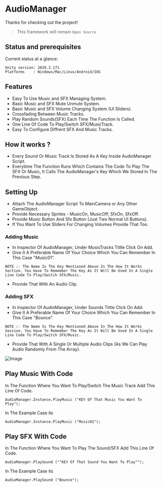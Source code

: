 # AudioManager

Thanks for checking out the project!

> This framework will remain `Open Source`

## Status and prerequisites

Current status at a glance:
```
Unity version: 2019.2.1f1
Platforms    : Windows/Mac/Linux/Android/IOS
```


## Features

- Easy To Use Music and SFX Managing System.
- Basic Music and SFX Mute Unmute System.
- Basic Music and SFX Volume Changing System (UI Sliders).
- Crossfading Between Music Tracks.
- Play Random Sounds(SFX) Each Time The Function Is Called.
- One Line Of Code To Play/Switch SFX/MusicTrack.
- Easy To Configure Diffrent SFX And Music Tracks.


## How it works ?
- Every Sound Or Music Track Is Stored As A Key Inside AudioManager Script.
- Everytime The Function Runs Which Contains The Code To Play The SFX Or Music, It Calls The AudioManager's Key Which We Stored In The Previous Step.


## Setting Up

- Attach The AudioManager Script To MainCamera or Any Other GameObject.
- Provide Necessary Sprites - MusicOn, MusicOff, SfxOn, SfxOff.
- Provide Music Button And Sfx Button (Just Two Normal UI Buttons).
- If You Want To Use Sliders For Changing Volumes Provide That Too.

### Adding Music
- In Inspector Of AudioManager, Under MusicTracks Tittle Click On Add.
- Give It A Preferable Name Of Your Choice Which You Can Remember In This Case "Music01".
```
NOTE :- The Name Is The Key Mentioned Above In The How It Works Section. You Have To Remember The Key As It Will Be Used In A Single Line Code To Play/Switch SFX/Music.
```
- Provide That With An Audio Clip.

### Adding SFX
- In Inspector Of AudioManager, Under Sounds Tittle Click On Add.
- Give It A Preferable Name Of Your Choice Which You Can Remember In This Case "Bounce".
```
NOTE :- The Name Is The Key Mentioned Above In The How It Works Session. You Have To Remember The Key As It Will Be Used In A Single Line Code To Play/Switch SFX/Music.
```
- Provide That With A Single Or Multiple Audio Clips (As We Can Play Audio Randomly From The Array).

![Image](https://github.com/mohitsethi32/AudioManager/blob/master/Documentation/AudioManager.png)

## Play Music With Code

In The Function Where You Want To Play/Switch The Music Track Add This Line Of Code.

```AudioManager.Instance.PlayMusic ("KEY Of That Music You Want To Play");```

In The Example Case its

```AudioManager.Instance.PlayMusic ("Music01");```

## Play SFX With Code

In The Function Where You Want To Play The Sound/SFX Add This Line Of Code.

```AudioManager.PlaySound (""KEY Of That Sound You Want To Play"");```

In The Example Case its

```AudioManager.PlaySound ("Bounce");```

